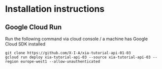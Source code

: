 # Installation instructions
## Google Cloud Run
Run the following command via cloud console / a machine has Google Cloud SDK installed
```
git clone https://github.com/X-I-A/xia-tutorial-api-01-03
gcloud run deploy xia-tutorial-api-03 --source xia-tutorial-api-03 --region europe-west1 --allow-unauthenticated
```